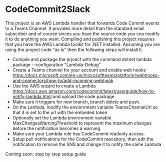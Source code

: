 # CodeCommit2Slack
This project is an AWS Lambda handler that forwards Code Commit events to a Teams Channel. It provides more 
detail than the standard email subscriber and of course sinces you have the source code
you cna modify it to do anything you want. Compiling and publshing this project requires
that you have the AWS Lambda toolkit for .NET installed. Assuming you are using the 
project code "as is" then the following steps will install it.

*  Compile and package the prjoect with the command dotnet lambda package --configuration "Lambda-Debug" 
*  Create a Teams channel for your account and enable web hooks https://docs.microsoft.com/en-us/microsoftteams/platform/webhooks-and-connectors/how-to/add-incoming-webhook
*  Use the AWS wizard to create a Lambda https://docs.aws.amazon.com/codecommit/latest/userguide/how-to-notify-lambda.html and upload the code package
*  Make sure it triggers for new branch, branch delete and push.
*  On the Lambda, modify the envionrment variable TeamsChannelUrl so that it is set to the url with the embeded token
*  Optionally set the Lambda environment variable MaxChangesWarningThreshold to represent the maximum changes before the notification becomes a warning
*  Make sure your Lambda role has CodeCommit readonly access. 
*  Setup pull notifications for the CodeCommit repository, then edit the notification to remove the SNS and change it to notify the same Lambda

Coming soon: step by step setup guide

